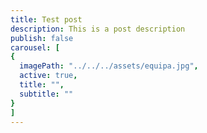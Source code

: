 ```yaml
---
title: Test post
description: This is a post description
publish: false
carousel: [
{
  imagePath: "../../../assets/equipa.jpg",
  active: true,
  title: "", 
  subtitle: ""
}
]
---
```

